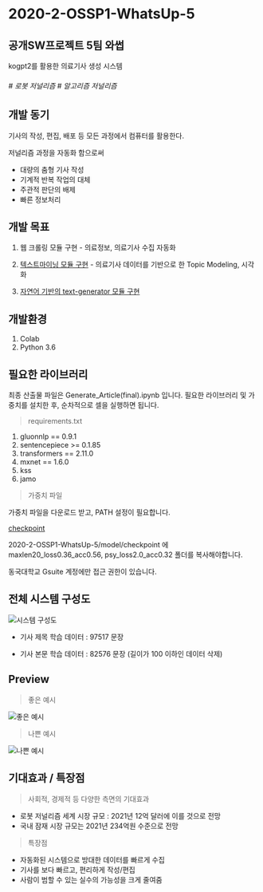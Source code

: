 # 2020-2-OSSP1-WhatsUp-5
## 공개SW프로젝트 5팀 와썹
kogpt2를 활용한 의료기사 생성 시스템
<h6> # 로봇 저널리즘 # 알고리즘 저널리즘 </h6>

## 개발 동기

기사의 작성, 편집, 배포 등 모든 과정에서 컴퓨터를 활용한다.

저널리즘 과정을 자동화 함으로써
- 대량의 춤형 기사 작성
- 기계적 반복 작업의 대체
- 주관적 판단의 배제
- 빠른 정보처리

## 개발 목표
1. 웹 크롤링 모듈 구현 - 의료정보, 의료기사 수집 자동화<p>
   
2. [텍스트마이닝 모듈 구현](https://github.com/CSID-DGU/2020-2-OSSP1-WhatsUp-5/blob/master/text_mining/) - 의료기사 데이터를 기반으로 한 Topic Modeling, 시각화
   
3.  [자연어 기반의 text-generator 모듈 구현](https://github.com/CSID-DGU/2020-2-OSSP1-WhatsUp-5/blob/master/model/)

## 개발환경
1. Colab
2. Python 3.6


## 필요한 라이브러리

최종 산출물 파일은 Generate_Article(final).ipynb 입니다. 필요한 라이브러리 및 가중치를 설치한 후, 순차적으로 셀을 실행하면 됩니다.

> requirements.txt

1. gluonnlp == 0.9.1
2. sentencepiece >= 0.1.85
3. transformers == 2.11.0
4. mxnet == 1.6.0
5. kss
6. jamo


> 가중치 파일

가중치 파일을 다운로드 받고, PATH 설정이 필요합니다.

 [checkpoint](https://drive.google.com/drive/folders/1D8s6tbMm-nDLBz3q-BFXCOrg7a-AQNHS?usp=sharing)
 
 2020-2-OSSP1-WhatsUp-5/model/checkpoint 에 maxlen20_loss0.36_acc0.56, psy_loss2.0_acc0.32 폴더를 복사해야합니다.
 
 동국대학교 Gsuite 계정에만 접근 권한이 있습니다.
 



## 전체 시스템 구성도
![시스템 구성도](https://csid-dgu.github.io/2020-2-OSSP1-WhatsUp-5/img/system_flow.png "시스템 구성도")

- 기사 제목 학습 데이터 : 97517 문장

- 기사 본문 학습 데이터 : 82576 문장 (길이가 100 이하인 데이터 삭제)


## Preview

> 좋은 예시

<p><p>

![좋은 예시](https://csid-dgu.github.io/2020-2-OSSP1-WhatsUp-5/img/ex1.png "좋은 예시")

> 나쁜 예시

<p><p>
   
![나쁜 예시](https://csid-dgu.github.io/2020-2-OSSP1-WhatsUp-5/img/ex2.png "나쁜 예시")

## 기대효과 / 특장점

> 사회적, 경제적 등 다양한 측면의 기대효과
- 로봇 저널리즘 세계 시장 규모 : 2021년 12억 달러에 이를 것으로 전망
- 국내 잠재 시장 규모는 2021년 234억원 수준으로 전망


> 특장점
- 자동화된 시스템으로 방대한 데이터를 빠르게 수집
- 기사를 보다 빠르고, 편리하게 작성/편집
- 사람이 범할 수 있는 실수의 가능성을 크게 줄여줌







